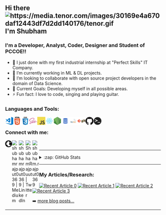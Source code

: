 ## Hi there <img alt="https://media.tenor.com/images/30169e4a670daf12443df7d2dd140176/tenor.gif" width="22px" src="https://media.tenor.com/images/30169e4a670daf12443df7d2dd140176/tenor.gif" /> I'm Shubham

### I'm a Developer, Analyst, Coder, Designer and Student of PCCOE!!

- 🔭 I just done with my first industrial internship at "Perfect Skills" IT Company.
- 🌱 I’m currently working in ML & DL projects.
- 👯 I’m looking to collaborate with open source project developers in the domain of Data Science.
- 🥅 Current Goals: Developing myself in all possible areas.
- ⚡ Fun fact: I love to code, singing and playing guitar.



### Languages and Tools:

<img align="left" alt="Visual Studio Code" width="26px" src="https://raw.githubusercontent.com/github/explore/80688e429a7d4ef2fca1e82350fe8e3517d3494d/topics/visual-studio-code/visual-studio-code.png" />
<img align="left" alt="HTML5" width="26px" src="https://raw.githubusercontent.com/github/explore/80688e429a7d4ef2fca1e82350fe8e3517d3494d/topics/html/html.png" />
<img align="left" alt="CSS3" width="26px" src="https://raw.githubusercontent.com/github/explore/80688e429a7d4ef2fca1e82350fe8e3517d3494d/topics/css/css.png" />
<img align="left" alt="Sass" width="26px" src="https://raw.githubusercontent.com/github/explore/80688e429a7d4ef2fca1e82350fe8e3517d3494d/topics/sass/sass.png" />
<img align="left" alt="JavaScript" width="26px" src="https://raw.githubusercontent.com/github/explore/80688e429a7d4ef2fca1e82350fe8e3517d3494d/topics/javascript/javascript.png" />
<img align="left" alt="React" width="26px" src="https://raw.githubusercontent.com/github/explore/80688e429a7d4ef2fca1e82350fe8e3517d3494d/topics/react/react.png" />
<img align="left" alt="Node.js" width="26px" src="https://raw.githubusercontent.com/github/explore/80688e429a7d4ef2fca1e82350fe8e3517d3494d/topics/nodejs/nodejs.png" />
<img align="left" alt="SQL" width="26px" src="https://raw.githubusercontent.com/github/explore/80688e429a7d4ef2fca1e82350fe8e3517d3494d/topics/sql/sql.png" />
<img align="left" alt="MySQL" width="26px" src="https://raw.githubusercontent.com/github/explore/80688e429a7d4ef2fca1e82350fe8e3517d3494d/topics/mysql/mysql.png" />
<img align="left" alt="Git" width="26px" src="https://raw.githubusercontent.com/github/explore/80688e429a7d4ef2fca1e82350fe8e3517d3494d/topics/git/git.png" />
<img align="left" alt="GitHub" width="26px" src="https://raw.githubusercontent.com/github/explore/78df643247d429f6cc873026c0622819ad797942/topics/github/github.png" />
<img align="left" alt="Terminal" width="26px" src="https://raw.githubusercontent.com/github/explore/80688e429a7d4ef2fca1e82350fe8e3517d3494d/topics/terminal/terminal.png" />

<br />

### Connect with me:

[<img align="left" alt="shubhamrajput0369.github.io/" width="22px" src="https://raw.githubusercontent.com/iconic/open-iconic/master/svg/globe.svg" />](https://shubhamrajput0369.github.io/)
[<img align="left" alt="shubhamrajput0369 | Medium" width="22px" src="https://cdn.jsdelivr.net/npm/simple-icons@v3/icons/medium.svg" />](https://medium.com/@shubhamrajput0369)
[<img align="left" alt="shubhamrajput0369 | LinkedIn" width="22px" src="https://cdn.jsdelivr.net/npm/simple-icons@v3/icons/linkedin.svg" />](https://www.linkedin.com/in/shubhamrajput0369)
[<img align="left" alt="ShubhamRajpuut | Twitter" width="22px" src="https://cdn.jsdelivr.net/npm/simple-icons@v3/icons/twitter.svg" />](https://twitter.com/ShubhamRajpuut)
[<img align="left" alt="shubham.rajput0369" width="22px" src="https://cdn.jsdelivr.net/npm/simple-icons@v3/icons/gmail.svg" />](mailto:shubham.rajput0369@gmail.com)


<br />

---

<details>
  <summary>:zap: GitHub Stats</summary><br />
  
![Shubham's GitHub stats](https://github-readme-stats.vercel.app/api?username=shubhamrajput0369&show_icons=true&theme=radical)

</details>

---

### My Articles/Research:

<a target="_blank" href="https://github-readme-medium-recent-article.vercel.app/medium/@shubhamrajput0369/0"><img src="https://github-readme-medium-recent-article.vercel.app/medium/@shubhamrajput0369/0" alt="Recent Article 0"></a>
<a target="_blank" href="https://github-readme-medium-recent-article.vercel.app/medium/@shubhamrajput0369/1"><img src="https://github-readme-medium-recent-article.vercel.app/medium/@shubhamrajput0369/1" alt="Recent Article 1"></a>
<a target="_blank" href="https://github-readme-medium-recent-article.vercel.app/medium/@shubhamrajput0369/2"><img src="https://github-readme-medium-recent-article.vercel.app/medium/@shubhamrajput0369/2" alt="Recent Article 2"></a>
<a target="_blank" href="https://github-readme-medium-recent-article.vercel.app/medium/@shubhamrajput0369/3"><img src="https://github-readme-medium-recent-article.vercel.app/medium/@shubhamrajput0369/3" alt="Recent Article 3"></a>

➡️ [more blog posts...](https://medium.com/@shubhamrajput0369)

---
